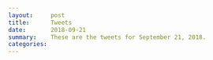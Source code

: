 ```yaml
---
layout:     post
title:      Tweets
date:       2018-09-21
summary:    These are the tweets for September 21, 2018.
categories:
---
```


